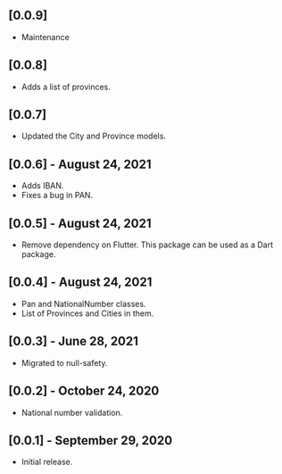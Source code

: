 ## [0.0.9]

* Maintenance

## [0.0.8]

* Adds a list of provinces.

## [0.0.7]

* Updated the City and Province models.

## [0.0.6] - August 24, 2021

* Adds IBAN.
* Fixes a bug in PAN.

## [0.0.5] - August 24, 2021

* Remove dependency on Flutter. This package can be used as a Dart package.

## [0.0.4] - August 24, 2021

* Pan and NationalNumber classes.
* List of Provinces and Cities in them.

## [0.0.3] - June 28, 2021

* Migrated to null-safety.

## [0.0.2] - October 24, 2020

* National number validation.

## [0.0.1] - September 29, 2020

* Initial release.
